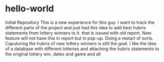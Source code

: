 # hello-world
Initial Repository
This is a new experience for this guy. 
I want to track the different parts of the project and just had this idea to add best hubris statements from lottery winners to it.
that is issued with old report. New feature will not have this in report but in pop-up.
Doing a restart of sorts. Caputuring the hubris of new lottery winners is still the goal. I like the idea of a database with different lotteries and attaching the hubris statements to the original lottery win, dates and game and all
